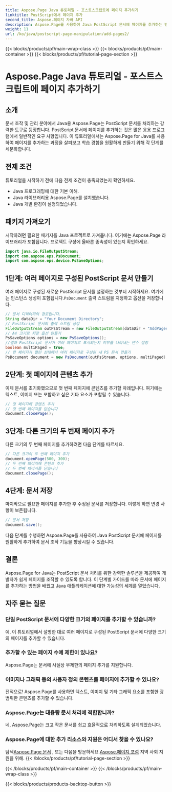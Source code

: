 ```yaml
---
title: Aspose.Page Java 튜토리얼 - 포스트스크립트에 페이지 추가하기
linktitle: PostScript에서 페이지 추가
second_title: Aspose.페이지 자바 API
description: Aspose.Page를 사용하여 Java PostScript 문서에 페이지를 추가하는 방법을 알아보세요. 원활한 문서 조작을 위한 단계별 가이드를 따르세요.
weight: 11
url: /ko/java/postscript-page-manipulation/add-pages2/
---
```


{{< blocks/products/pf/main-wrap-class >}}
{{< blocks/products/pf/main-container >}}
{{< blocks/products/pf/tutorial-page-section >}}

# Aspose.Page Java 튜토리얼 - 포스트스크립트에 페이지 추가하기

## 소개
문서 조작 및 관리 분야에서 Java용 Aspose.Page는 PostScript 문서를 처리하는 강력한 도구로 등장합니다. PostScript 문서에 페이지를 추가하는 것은 많은 응용 프로그램에서 일반적인 요구 사항입니다. 이 튜토리얼에서는 Aspose.Page for Java를 사용하여 페이지를 추가하는 과정을 살펴보고 학습 경험을 원활하게 만들기 위해 각 단계를 세분화합니다.
## 전제 조건
튜토리얼을 시작하기 전에 다음 전제 조건이 충족되었는지 확인하세요.
- Java 프로그래밍에 대한 기본 이해.
- Java 라이브러리용 Aspose.Page를 설치했습니다.
- Java 개발 환경이 설정되었습니다.
## 패키지 가져오기
시작하려면 필요한 패키지를 Java 프로젝트로 가져옵니다. 여기에는 Aspose.Page 라이브러리가 포함됩니다. 프로젝트 구성에 올바른 종속성이 있는지 확인하세요.
```java
import java.io.FileOutputStream;
import com.aspose.eps.PsDocument;
import com.aspose.eps.device.PsSaveOptions;
```
## 1단계: 여러 페이지로 구성된 PostScript 문서 만들기
 여러 페이지로 구성된 새로운 PostScript 문서를 설정하는 것부터 시작하세요. 여기에는 인스턴스 생성이 포함됩니다.`PsDocument` 출력 스트림을 지정하고 옵션을 저장합니다.
```java
// 문서 디렉터리의 경로입니다.
String dataDir = "Your Document Directory";
// PostScript 문서의 출력 스트림 생성
FileOutputStream outPsStream = new FileOutputStream(dataDir + "AddPages2_outPS.ps");
// A4 크기로 저장 옵션 만들기
PsSaveOptions options = new PsSaveOptions();
//결과 PostScript 문서가 여러 페이지로 표시되는지 여부를 나타내는 변수 설정
boolean multiPaged = true;
// 한 페이지가 열린 상태에서 여러 페이지로 구성된 새 PS 문서 만들기
PsDocument document = new PsDocument(outPsStream, options, multiPaged);
```
## 2단계: 첫 페이지에 콘텐츠 추가
이제 문서를 초기화했으므로 첫 번째 페이지에 콘텐츠를 추가할 차례입니다. 여기에는 텍스트, 이미지 또는 포함하고 싶은 기타 요소가 포함될 수 있습니다.
```java
// 첫 페이지에 콘텐츠 추가
// 첫 번째 페이지를 닫습니다
document.closePage();
```
## 3단계: 다른 크기의 두 번째 페이지 추가
다른 크기의 두 번째 페이지를 추가하려면 다음 단계를 따르세요.
```java
// 다른 크기의 두 번째 페이지 추가
document.openPage(500, 300);
// 두 번째 페이지에 콘텐츠 추가
// 두 번째 페이지를 닫습니다
document.closePage();
```
## 4단계: 문서 저장
마지막으로 필요한 페이지를 추가한 후 수정된 문서를 저장합니다. 이렇게 하면 변경 사항이 보존됩니다.
```java
// 문서 저장
document.save();
```
다음 단계를 수행하면 Aspose.Page를 사용하여 Java PostScript 문서에 페이지를 원활하게 추가하여 문서 조작 기능을 향상시킬 수 있습니다.
## 결론
Aspose.Page for Java는 PostScript 문서 처리를 위한 강력한 솔루션을 제공하여 개발자가 쉽게 페이지를 조작할 수 있도록 합니다. 이 단계별 가이드를 따라 문서에 페이지를 추가하는 방법을 배웠고 Java 애플리케이션에 대한 가능성의 세계를 열었습니다.
## 자주 묻는 질문
### 단일 PostScript 문서에 다양한 크기의 페이지를 추가할 수 있습니까?
예, 이 튜토리얼에서 설명한 대로 여러 페이지로 구성된 PostScript 문서에 다양한 크기의 페이지를 추가할 수 있습니다.
### 추가할 수 있는 페이지 수에 제한이 있나요?
Aspose.Page는 문서에 사실상 무제한의 페이지 추가를 지원합니다.
### 이미지나 그래픽 등의 사용자 정의 콘텐츠를 페이지에 추가할 수 있나요?
전적으로! Aspose.Page를 사용하면 텍스트, 이미지 및 기타 그래픽 요소를 포함한 광범위한 콘텐츠를 추가할 수 있습니다.
### Aspose.Page는 대용량 문서 처리에 적합합니까?
네, Aspose.Page는 크고 작은 문서를 쉽고 효율적으로 처리하도록 설계되었습니다.
### Aspose.Page에 대한 추가 리소스와 지원은 어디서 찾을 수 있나요?
 탐색[Aspose.Page 문서](https://reference.aspose.com/page/java/) , 또는 다음을 방문하세요.[Aspose.페이지 포럼](https://forum.aspose.com/c/page/39) 지역 사회 지원을 위해.
{{< /blocks/products/pf/tutorial-page-section >}}

{{< /blocks/products/pf/main-container >}}
{{< /blocks/products/pf/main-wrap-class >}}

{{< blocks/products/products-backtop-button >}}
